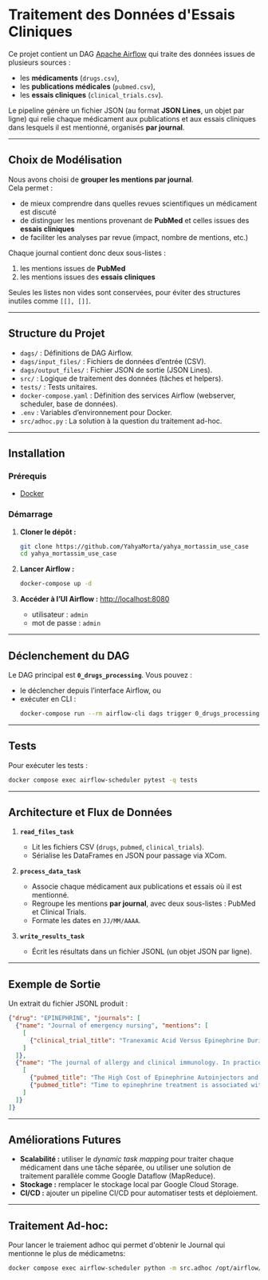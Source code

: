 # Traitement des Données d'Essais Cliniques

Ce projet contient un DAG [Apache Airflow](https://airflow.apache.org/) qui traite des données issues de plusieurs sources :  
- les **médicaments** (`drugs.csv`),  
- les **publications médicales** (`pubmed.csv`),  
- les **essais cliniques** (`clinical_trials.csv`).  

Le pipeline génère un fichier JSON (au format **JSON Lines**, un objet par ligne) qui relie chaque médicament aux publications et aux essais cliniques dans lesquels il est mentionné, organisés **par journal**.

---

## Choix de Modélisation

Nous avons choisi de **grouper les mentions par journal**.  
Cela permet :  
- de mieux comprendre dans quelles revues scientifiques un médicament est discuté
- de distinguer les mentions provenant de **PubMed** et celles issues des **essais cliniques**
- de faciliter les analyses par revue (impact, nombre de mentions, etc.)

Chaque journal contient donc deux sous-listes :  
1. les mentions issues de **PubMed**  
2. les mentions issues des **essais cliniques**  

Seules les listes non vides sont conservées, pour éviter des structures inutiles comme `[[], []]`.

---

## Structure du Projet

- `dags/` : Définitions de DAG Airflow.  
- `dags/input_files/` : Fichiers de données d’entrée (CSV).  
- `dags/output_files/` : Fichier JSON de sortie (JSON Lines).  
- `src/` : Logique de traitement des données (tâches et helpers).  
- `tests/` : Tests unitaires.  
- `docker-compose.yaml` : Définition des services Airflow (webserver, scheduler, base de données).  
- `.env` : Variables d’environnement pour Docker.
- `src/adhoc.py` : La solution à la question du traitement ad-hoc.

---

## Installation

### Prérequis
- [Docker](https://www.docker.com/products/docker-desktop)

### Démarrage

1. **Cloner le dépôt :**
   ```bash
   git clone https://github.com/YahyaMorta/yahya_mortassim_use_case
   cd yahya_mortassim_use_case
   ```

2. **Lancer Airflow :**
   ```bash
   docker-compose up -d
   ```

3. **Accéder à l’UI Airflow :**
   [http://localhost:8080](http://localhost:8080)  
   - utilisateur : `admin`  
   - mot de passe : `admin`  

---

## Déclenchement du DAG

Le DAG principal est **`0_drugs_processing`**. Vous pouvez :  

- le déclencher depuis l’interface Airflow, ou  
- exécuter en CLI :  
  ```bash
  docker-compose run --rm airflow-cli dags trigger 0_drugs_processing
  ```

---

## Tests

Pour exécuter les tests :  
```bash
docker compose exec airflow-scheduler pytest -q tests
```

---

## Architecture et Flux de Données

1. **`read_files_task`**  
   - Lit les fichiers CSV (`drugs`, `pubmed`, `clinical_trials`).  
   - Sérialise les DataFrames en JSON pour passage via XCom.  

2. **`process_data_task`**  
   - Associe chaque médicament aux publications et essais où il est mentionné.  
   - Regroupe les mentions **par journal**, avec deux sous-listes : PubMed et Clinical Trials.  
   - Formate les dates en `JJ/MM/AAAA`.  

3. **`write_results_task`**  
   - Écrit les résultats dans un fichier JSONL (un objet JSON par ligne).  

---

## Exemple de Sortie

Un extrait du fichier JSONL produit :

```json
{"drug": "EPINEPHRINE", "journals": [
  {"name": "Journal of emergency nursing", "mentions": [
    [
      {"clinical_trial_title": "Tranexamic Acid Versus Epinephrine During Exploratory Tympanotomy", "date": "27/04/2020"}
    ]
  ]},
  {"name": "The journal of allergy and clinical immunology. In practice", "mentions": [
    [
      {"pubmed_title": "The High Cost of Epinephrine Autoinjectors and Possible Alternatives.", "date": "02/01/2020"},
      {"pubmed_title": "Time to epinephrine treatment is associated with the risk of mortality...", "date": "03/01/2020"}
    ]
  ]}
]}
```

---

## Améliorations Futures

- **Scalabilité :** utiliser le *dynamic task mapping* pour traiter chaque médicament dans une tâche séparée, ou utiliser une solution de traitement parallèle comme Google Dataflow (MapReduce).  
- **Stockage :** remplacer le stockage local par Google Cloud Storage.  
- **CI/CD :** ajouter un pipeline CI/CD pour automatiser tests et déploiement.  

---

## Traitement Ad-hoc:
Pour lancer le traiement adhoc qui permet d'obtenir le Journal qui mentionne le plus de médicametns:
```bash
docker compose exec airflow-scheduler python -m src.adhoc /opt/airflow/dags/output_files/drugs_file.json
```
